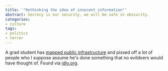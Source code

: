 ```yaml
---
title: '"Rethinking the idea of innocent information"'
abstract: Secrecy is our security, we will be safe in obscurity.
categories:
- culture
tags:
- politics
- terror
---
```


A grad student has [mapped public infrastructure][1] and pissed off a lot of people who I suppose assume he's done something that no evildoers would have thought of.  Found via [idly.org][2].

   [1]: http://www.washingtonpost.com/wp-dyn/articles/A23689-2003Jul7.html
   [2]: http://www.idly.org/2003/07/08/fiberoptic_nervous_system_mapped.php
